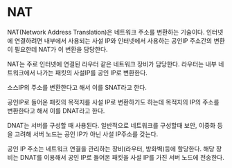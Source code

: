 # NAT
NAT(Network Address Translation)은 네트워크 주소를 변환하는 기술이다. 인터넷에 연결하려면 내부에서 사용되는 사설 IP와 인터넷에서 사용하는 공인IP 주소간의 변환이 필요한데 NAT가 이 번환을 담당한다.

NAT는 주로 인터넷에 연결된 라우터 같은 네트워크 장비가 담당한다. 라우터는 내부 네트워크에서 나가는 패킷의 사설IP를 공인 IP로 변환한다. 

소스IP의 주소를 변환한다고 해서 이를 SNAT라고 한다.

공인IP로 들어온 패킷의 목적지를 사설 IP로 변환하기도 하는데 목적지의 IP의 주소를 변환한다고 해서 이를 DNAT라고 한다.

DNAT는 서버를 구성할 때 사용된다. 일반적으로 네트워크를 구성할때 보안, 이중화 등을 고려해 서버 노드는 공인 IP가 아닌 사설 IP주소를 갖는다.

공인 IP 주소는 네트워크 연결을 관리하는 장비(라우터, 방화벽)등에 할당한다. 해당 장비는 DNAT를 이용해서 공인 IP로 들어온 패킷을 사설 IP를 가진 서버 노드에 전송한다.

